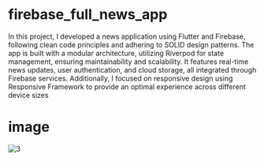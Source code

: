 # firebase_full_news_app

In this project, I developed a news application using Flutter and Firebase, following clean code principles
 and adhering to SOLID design patterns. The app is built with a modular architecture, utilizing Riverpod for
 state management, ensuring maintainability and scalability. It features real-time news updates, user
 authentication, and cloud storage, all integrated through Firebase services. Additionally, I focused on
 responsive design using Responsive Framework to provide an optimal experience across different device
 sizes



# image
![3](https://github.com/user-attachments/assets/6b232a07-6816-410a-b68e-95ecb4a81fde)
